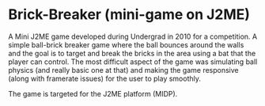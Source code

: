 Brick-Breaker (mini-game on J2ME)
===============

A Mini J2ME game developed during Undergrad in 2010 for a competition. 
A simple ball-brick breaker game where the ball bounces around the walls and the goal is to target and break the bricks in the area using a bat that the player can control. The most difficult aspect of the game was simulating ball physics (and really basic one at that) and making the game responsive (along with framerate issues) for the user to play smoothly.

The game is targeted for the J2ME platform (MIDP).  
